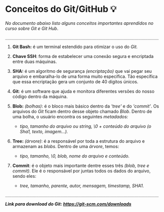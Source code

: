# Conceitos do Git/GitHub :bulb:

*No documento abaixo listo alguns conceitos importantes aprendidos no curso sobre Git e Git Hub*.

 `_____________________________________________________________________`

1. **Git Bash:** é um terminal estendido para otimizar o uso do *Git.*
2. **Chave SSH**: forma de estabelecer uma conexão segura e encriptada entre duas máquinas.
3. **SHA:** é um algoritmo de segurança *(encriptação)* que vai pegar seu arquivo e embaralha-lo de uma forma muito específica. Tão específica que essa encriptação gera um conjunto de 40 dígitos únicos.
4. **Git**: é um software que ajuda e monitora diferentes versões do nosso código dentro da máquina. 
5. **Blob:** *(bolhas)*: é o bloco mais básico dentro da *'tree'* e do *'commit'*. Os arquivos do *Git* ficam dentro desse objeto chamado *Blob*. Dentro de uma bolha, o usuário encontra os seguintes *metadados:*
   - _tipo, tamanho do arquivo ou string, \0 + conteúdo do arquivo (o Sha1, texto, imagem...)._

6. **Tree:** *(árvore)*: é a responsável por toda a estrutura do arquivo e armazenam as *blobs*. Dentro de uma *árvore*, temos:
   - *tipo, tamanho, \0, blob, nome do arquivo e conteúdo.*

7. **Commit**: é o objeto mais importante dentre esses três *(blob, tree e commit)*. Ele é o responsável por juntas todos os dados do arquivo, sendo eles:
   - *tree, tamanho, parente, autor, mensagem, timestamp, SHA1.*

 `_____________________________________________________________________`

***Link para download do Git: https://git-scm.com/downloads***